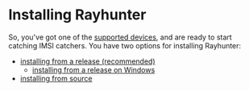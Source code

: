# Installing Rayhunter

So, you've got one of the [supported devices](./supported-devices.md), and are ready to start catching IMSI catchers. You have two options for installing Rayhunter:

* [installing from a release (recommended)](./installing-from-release.md)
  * [installing from a release on Windows](./installing-from-release-windows.md)
* [installing from source](./installing-from-source.md)
